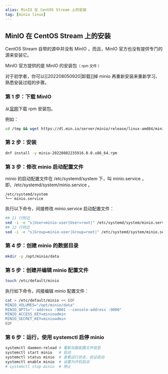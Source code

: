 ```yaml
---
alias: MinIO 在 CentOS Stream 上的安装
tag: [minio linux]
---
```


## MinIO 在 CentOS Stream 上的安装

CentOS Stream 自带的源中并没有 MinIO ，而且，MinIO 官方也没有提供专门的源来安装它。

MinIO 官方提供的是 MinIO 的安装包<small>（ rpm 文件 ）</small>

对于初学者，你可以[[202208050920|卸载]]掉 minio 再重新安装来重新学习、熟悉安装过程的步骤。

### 第 1 步：下载 MinIO

从[官网](https://dl.min.io/server/minio/release/linux-amd64)下载 rpm 安装包。

例如：

```bash
cd /tmp && wget https://dl.min.io/server/minio/release/linux-amd64/minio-20220802235916.0.0.x86_64.rpm
```

### 第 2 步：安装

```bash
dnf install -y minio-20220802235916.0.0.x86_64.rpm
```

### 第 3 步：修改 minio 启动配置文件

minio 的启动配置文件在 /etc/systemd/system 下，叫 minio.service ，即，/etc/systemd/system/minio.service 。

```text
/etc/systemd/system 
└── minio.service 
```

执行以下命令，间接修改 minio.service 启动配置文件：

```sh
## 11 行附近
sed -i -e "s|User=minio-user|User=root|" /etc/systemd/system/minio.service 
## 12 行附近
sed -i -e "s|Group=minio-user|Group=root|" /etc/systemd/system/minio.service 
```


### 第 4 步：创建 minio 的数据目录

```bash
mkdir -p /opt/minio/data
```

### 第 5 步：创建并编辑 minio 配置文件

```bash
touch /etc/default/minio
```

执行如下命令，间接编辑 minio 配置文件：

```bash
cat > /etc/default/minio << EOF
MINIO_VOLUMES="/opt/minio/data"
MINIO_OPTS="--address :9001 --console-address :9000"
MINIO_ACCESS_KEY=minioadmin
MINIO_SECRET_KEY=minioadmin
EOF
```

### 第 6 步：运行，使用 systemctl 启停 minio

```bash
systemctl daemon-reload # 重新加载配置文件信息
systemctl start minio   # 启动
systemctl status minio  # 查看运行状态，验证启动
systemctl enable minio  # 设置为开机启动
# systemctl stop minio  # 停止
```







